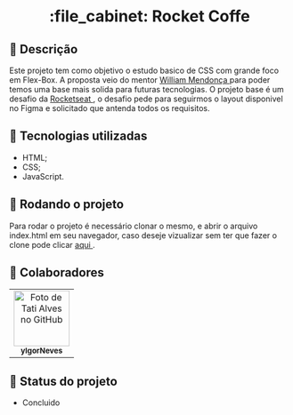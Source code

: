<h1 align="center">:file_cabinet: Rocket Coffe</h1>

## :memo: Descrição
Este projeto tem como objetivo o estudo basico de CSS com grande foco em Flex-Box. A proposta veio do mentor <a href="http://github.com/williamrmendonca"> William Mendonça </a> para poder temos uma base mais solida para futuras tecnologias. O projeto base é um desafio da <a href = "https://efficient-sloth-d85.notion.site/Desafio-RocketCoffee-7802895f0dd44da5a6f71a64badc7e72"> Rocketseat </a>, o desafio pede para seguirmos o layout disponivel no Figma e solicitado que antenda todos os requisitos.

## :wrench: Tecnologias utilizadas
* HTML;
* CSS;
* JavaScript.

## :rocket: Rodando o projeto
Para rodar o projeto é necessário clonar o mesmo, e abrir o arquivo index.html em seu navegador, caso deseje vizualizar sem ter que fazer o clone pode clicar <a href="https://yigorneves.github.io/RocketCoffe/#">aqui </a>.

## :handshake: Colaboradores
<table>
  <tr>
    <td align="center">
      <a href="https://github.com/yIgorNeves">
        <img src="https://avatars.githubusercontent.com/u/32842877?v=4" width="100px;" alt="Foto de Tati Alves no GitHub"/><br>
        <sub>
          <b>yIgorNeves</b>
        </sub>
      </a>
    </td>
  </tr>
</table>

## :dart: Status do projeto
* Concluido
